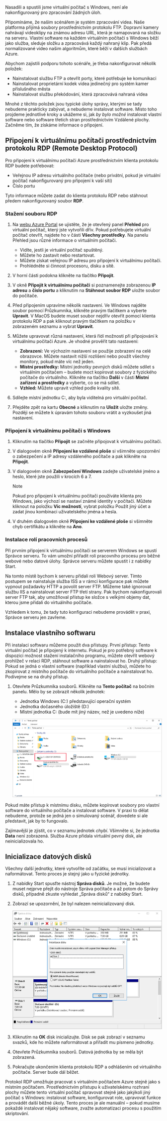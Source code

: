 Nasadili a spustili jsme virtuální počítač s Windows, není ale nakonfigurovaný pro zpracování žádných úloh.

Připomínáme, že naším scénářem je systém zpracování videa. Naše platforma přijímá soubory prostřednictvím protokolu FTP. Dopravní kamery nahrávají videoklipy na známou adresu URL, která je namapovaná na složku na serveru. Vlastní software na každém virtuálním počítači s Windows běží jako služba, sleduje složku a zpracovává každý nahraný klip. Pak předá normalizované video našim algoritmům, které běží v dalších službách Azure.

Abychom zajistili podporu tohoto scénáře, je třeba nakonfigurovat několik položek:

- Nainstalovat službu FTP a otevřít porty, které potřebuje ke komunikaci
- Nainstalovat proprietární kodek videa jedinečný pro systém kamer příslušného města
- Nainstalovat službu překódování, která zpracovává nahraná videa

Mnohé z těchto položek jsou typické úlohy správy, kterými se tady nebudeme prakticky zabývat, a nebudeme instalovat software. Místo toho projdeme jednotlivé kroky a ukážeme si, jak _by bylo možné_ instalovat vlastní software nebo software třetích stran prostřednictvím Vzdálené plochy. Začněme tím, že získáme informace o připojení.

## <a name="connect-to-the-vm-with-remote-desktop-protocol"></a>Připojení k virtuálnímu počítači prostřednictvím protokolu RDP (Remote Desktop Protocol)

Pro připojení k virtuálnímu počítači Azure prostřednictvím klienta protokolu RDP budete potřebovat:

- Veřejnou IP adresu virtuálního počítače (nebo privátní, pokud je virtuální počítač nakonfigurovaný pro připojení k vaší síti)
- Číslo portu

Tyto informace můžete zadat do klienta protokolu RDP nebo stáhnout předem nakonfigurovaný soubor **RDP**.

### <a name="download-the-rdp-file"></a>Stažení souboru RDP

1. Na [webu Azure Portal](https://portal.azure.com/learn.docs.microsoft.com?azure-portal=true) se ujistěte, že je otevřený panel **Přehled** pro virtuální počítač, který jste vytvořili dřív. Pokud potřebujete virtuální počítač otevřít, najdete ho v části **Všechny prostředky**. Na panelu Přehled jsou různé informace o virtuálním počítači.

    - Vidíte, jestli je virtuální počítač spuštěný.
    - Můžete ho zastavit nebo restartovat.
    - Můžete získat veřejnou IP adresu pro připojení k virtuálnímu počítači.
    - Prohlédněte si činnost procesoru, disku a sítě.

1. V horní části podokna klikněte na tlačítko **Připojit**.

1. V okně **Připojit k virtuálnímu počítači** si poznamenejte zobrazenou **IP adresu** a **číslo portu** a kliknutím na **Stáhnout soubor RDP** uložte soubor do počítače.

1. Před připojením upravíme několik nastavení. Ve Windows najděte soubor pomocí Průzkumníka, klikněte pravým tlačítkem a vyberte **Upravit**. V MacOS budete muset soubor nejdřív otevřít pomocí klienta protokolu RDP a pak kliknout pravým tlačítkem na položku v zobrazeném seznamu a vybrat **Upravit**.

1. Můžete upravovat různá nastavení, která řídí možnosti při připojování k virtuálnímu počítači Azure. Je vhodné prověřit tato nastavení:

    - **Zobrazení:** Ve výchozím nastavení se použije zobrazení na celé obrazovce. Můžete nastavit nižší rozlišení nebo použít všechny monitory, pokud máte víc než jeden.
    - **Místní prostředky:** Místní jednotky pevných disků můžete sdílet s virtuálním počítačem – budete moct kopírovat soubory z fyzického počítače do virtuálního. Klikněte na tlačítko **Další** v části **Místní zařízení a prostředky** a vyberte, co se má sdílet.
    - **Vzhled:** Můžete upravit vzhled podle kvality sítě.

1. Sdílejte místní jednotku C:, aby byla viditelná pro virtuální počítač.

1. Přejděte zpět na kartu **Obecné** a kliknutím na **Uložit** uložte změny. Později se můžete k úpravám tohoto souboru vrátit a vyzkoušet jiná nastavení.

### <a name="connect-to-the-windows-vm"></a>Připojení k virtuálnímu počítači s Windows

1. Kliknutím na tlačítko **Připojit** se začněte připojovat k virtuálnímu počítači.

1. V dialogovém okně **Připojení ke vzdálené ploše** si všimněte upozornění o zabezpečení a IP adresy vzdáleného počítače a pak klikněte na **Připojit**.

1. V dialogovém okně **Zabezpečení Windows** zadejte uživatelské jméno a heslo, které jste použili v krocích 6 a 7.

    > [!NOTE]
    > Pokud pro připojení k virtuálnímu počítači používáte klienta pro Windows, jako výchozí se nastaví známé identity v počítači. Můžete kliknout na položku **Víc možností**, vybrat položku Použít jiný účet a zadat jinou kombinaci uživatelského jména a hesla.

1. V druhém dialogovém okně **Připojení ke vzdálené ploše** si všimněte chyb certifikátu a klikněte na **Ano**.

### <a name="install-worker-roles"></a>Instalace rolí pracovních procesů

Při prvním připojení k virtuálnímu počítači se serverem Windows se spustí Správce serveru. To vám umožní přiřadit roli pracovního procesu pro běžné webové nebo datové úlohy. Správce serveru můžete spustit i z nabídky Start.

Na tomto místě bychom k serveru přidali roli Webový server. Tímto postupem se nainstaluje služba ISS a v rámci konfigurace pak můžete vypnout požadavky HTTP a povolit server FTP. Můžeme také ignorovat službu IIS a nainstalovat server FTP třetí strany. Pak bychom nakonfigurovali server FTP tak, aby umožňoval přístup ke složce s velkými objemy dat, kterou jsme přidali do virtuálního počítače.

Vzhledem k tomu, že tady tuto konfiguraci nebudeme provádět v praxi, Správce serveru jen zavřeme.

## <a name="install-custom-software"></a>Instalace vlastního softwaru

Při instalaci softwaru můžeme použít dva přístupy. První přístup: Tento virtuální počítač je připojený k internetu. Pokud je pro potřebný software k dispozici možnost stažení instalačního programu, můžete otevřít webový prohlížeč v relaci RDP, stáhnout software a nainstalovat ho. Druhý přístup: Pokud se jedná o vlastní software (například vlastní službu), můžete ho zkopírovat z místního počítače do virtuálního počítače a nainstalovat ho. Podívejme se na druhý přístup.

1. Otevřete Průzkumníka souborů. Klikněte na **Tento počítač** na bočním panelu. Mělo by se zobrazit několik jednotek:

    - Jednotka Windows (C:) představující operační systém
    - Jednotka dočasného úložiště (D:)
    - Místní jednotka C: (bude mít jiný název, než je uvedeno níže)

    ![Snímek obrazovky ukazující místní disk sdílený s virtuálním počítačem Azure.](../media/6-drive-list.png)

Pokud máte přístup k místnímu disku, můžete kopírovat soubory pro vlastní software do virtuálního počítače a instalovat software. V praxi to dělat nebudeme, protože se jedná jen o simulovaný scénář, dovedete si ale představit, jak by to fungovalo.

Zajímavější je zjistit, co v seznamu jednotek _chybí_. Všimněte si, že jednotka **Data** není zobrazená. Služba Azure přidala virtuální pevný disk, ale neinicializovala ho.

## <a name="initialize-data-disks"></a>Inicializace datových disků

Všechny další jednotky, které vytvoříte od začátku, se musí inicializovat a naformátovat. Tento proces je stejný jako u fyzické jednotky.

1. Z nabídky Start spusťte nástroj **Správa disků**. Je možné, že budete muset nejprve přejít do nástroje Správa počítače a až potom do Správy disků, případně zkuste vyhledat „Správa disků“ z nabídky Start.

1. Zobrazí se upozornění, že byl nalezen neinicializovaný disk.

    ![Snímek obrazovky ukazující upozornění nástroje pro správu disků o neinicializovaném datovém disku ve virtuálním počítači.](../media/6-disk-management.png)

1. Kliknutím na **OK** disk inicializujte. Disk se pak zobrazí v seznamu svazků, kde ho můžete naformátovat a přiřadit mu písmeno jednotky.

1. Otevřete Průzkumníka souborů. Datová jednotka by se měla být zobrazená.

1. Pokračujte ukončením klienta protokolu RDP a odhlášením od virtuálního počítače. Server bude dál běžet.

Protokol RDP umožňuje pracovat s virtuálním počítačem Azure stejně jako s místním počítačem. Prostřednictvím přístupu k uživatelskému rozhraní plochy můžete tento virtuální počítač spravovat stejně jako jakýkoli jiný počítač s Windows: instalovat software, konfigurovat role, upravovat funkce a provádět další běžné úkoly. Tento proces je ale manuální – pokud musíme pokaždé instalovat nějaký software, zvažte automatizaci procesu s použitím skriptování.